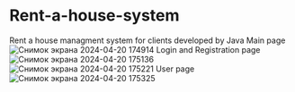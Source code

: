 # Rent-a-house-system
Rent a house managment system for clients developed by Java
Main page
![Снимок экрана 2024-04-20 174914](https://github.com/Yerassyl04/Rent-a-house-system/assets/136106017/6f3e0a51-f9b8-487a-b91f-32c606176b08)
Login and Registration page
![Снимок экрана 2024-04-20 175136](https://github.com/Yerassyl04/Rent-a-house-system/assets/136106017/e023159a-7587-413f-a7f1-5ad07365f5c2)
![Снимок экрана 2024-04-20 175221](https://github.com/Yerassyl04/Rent-a-house-system/assets/136106017/d7fb7889-0c56-4008-a12e-16e544cd0e27)
User page
![Снимок экрана 2024-04-20 175325](https://github.com/Yerassyl04/Rent-a-house-system/assets/136106017/7069f411-f98a-4ed3-8891-68ecd6d933f8)
